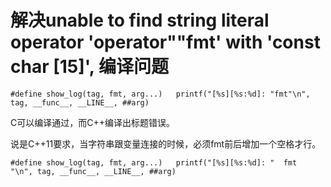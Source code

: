 # 解决unable to find string literal operator 'operator""fmt' with 'const char [15]', 编译问题

```
#define show_log(tag, fmt, arg...)   printf("[%s][%s:%d]: "fmt"\n", tag, __func__, __LINE__, ##arg)
```
C可以编译通过，而C++编译出标题错误。

说是C++11要求，当字符串跟变量连接的时候，必须fmt前后增加一个空格才行。
```
#define show_log(tag, fmt, arg...)   printf("[%s][%s:%d]: "  fmt  "\n", tag, __func__, __LINE__, ##arg)
```
